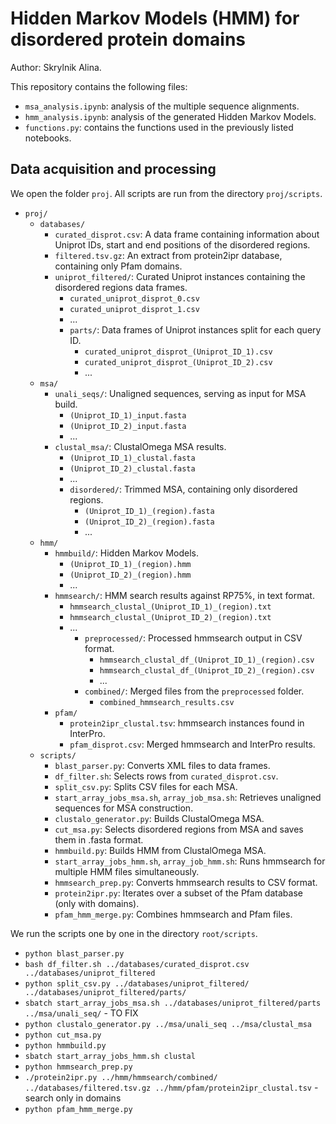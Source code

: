 # Hidden Markov Models (HMM) for disordered protein domains

Author: Skrylnik Alina.

This repository contains the following files: 

- `msa_analysis.ipynb`: analysis of the multiple sequence alignments.
- `hmm_analysis.ipynb`: analysis of the generated Hidden Markov Models.
- `functions.py`: contains the functions used in the previously listed notebooks.

## Data acquisition and processing

We open the folder `proj`. All scripts are run from the directory `proj/scripts`.

- `proj/`
  - `databases/`
    - `curated_disprot.csv`: A data frame containing information about Uniprot IDs, start and end positions of the disordered regions.
    - `filtered.tsv.gz`: An extract from protein2ipr database, containing only Pfam domains.
    - `uniprot_filtered/`: Curated Uniprot instances containing the disordered regions data frames.
      - `curated_uniprot_disprot_0.csv`
      - `curated_uniprot_disprot_1.csv`
      - ...
      - `parts/`: Data frames of Uniprot instances split for each query ID.
         - `curated_uniprot_disprot_(Uniprot_ID_1).csv`
         - `curated_uniprot_disprot_(Uniprot_ID_2).csv`
         - ...
  - `msa/`
    - `unali_seqs/`: Unaligned sequences, serving as input for MSA build.
      - `(Uniprot_ID_1)_input.fasta`
      - `(Uniprot_ID_2)_input.fasta`
      - ...
    - `clustal_msa/`: ClustalOmega MSA results.
      - `(Uniprot_ID_1)_clustal.fasta`
      - `(Uniprot_ID_2)_clustal.fasta`
      - ...
      - `disordered/`: Trimmed MSA, containing only disordered regions.
         - `(Uniprot_ID_1)_(region).fasta`
         - `(Uniprot_ID_2)_(region).fasta`
         - ...
  - `hmm/`
    - `hmmbuild/`: Hidden Markov Models.
      - `(Uniprot_ID_1)_(region).hmm`
      - `(Uniprot_ID_2)_(region).hmm`
      - ...
    - `hmmsearch/`: HMM search results against RP75%, in text format.
      - `hmmsearch_clustal_(Uniprot_ID_1)_(region).txt`
      - `hmmsearch_clustal_(Uniprot_ID_2)_(region).txt`
      - ...
         - `preprocessed/`: Processed hmmsearch output in CSV format.
            - `hmmsearch_clustal_df_(Uniprot_ID_1)_(region).csv`
            - `hmmsearch_clustal_df_(Uniprot_ID_2)_(region).csv`
            - ...
         - `combined/`: Merged files from the `preprocessed` folder.
            - `combined_hmmsearch_results.csv`
    - `pfam/`
      - `protein2ipr_clustal.tsv`: hmmsearch instances found in InterPro.
      - `pfam_disprot.csv`: Merged hmmsearch and InterPro results.
  - `scripts/`
    - `blast_parser.py`: Converts XML files to data frames.
    - `df_filter.sh`: Selects rows from `curated_disprot.csv`.
    - `split_csv.py`: Splits CSV files for each MSA.
    - `start_array_jobs_msa.sh`, `array_job_msa.sh`: Retrieves unaligned sequences for MSA construction.
    - `clustalo_generator.py`: Builds ClustalOmega MSA.
    - `cut_msa.py`: Selects disordered regions from MSA and saves them in .fasta format.
    - `hmmbuild.py`: Builds HMM from ClustalOmega MSA.
    - `start_array_jobs_hmm.sh`, `array_job_hmm.sh`: Runs hmmsearch for multiple HMM files simultaneously.
    - `hmmsearch_prep.py`: Converts hmmsearch results to CSV format.
    - `protein2ipr.py`: Iterates over a subset of the Pfam database (only with domains).
    - `pfam_hmm_merge.py`: Combines hmmsearch and Pfam files.

We run the scripts one by one in the directory `root/scripts`.

- `python blast_parser.py`
- `bash df_filter.sh ../databases/curated_disprot.csv ../databases/uniprot_filtered`
- `python split_csv.py ../databases/uniprot_filtered/ ../databases/uniprot_filtered/parts/`
- `sbatch start_array_jobs_msa.sh ../databases/uniprot_filtered/parts ../msa/unali_seq/` - TO FIX
- `python clustalo_generator.py ../msa/unali_seq ../msa/clustal_msa`
- `python cut_msa.py`
- `python hmmbuild.py`
- `sbatch start_array_jobs_hmm.sh clustal`
- `python hmmsearch_prep.py`
- `./protein2ipr.py ../hmm/hmmsearch/combined/ ../databases/filtered.tsv.gz ../hmm/pfam/protein2ipr_clustal.tsv` - search only in domains
- `python pfam_hmm_merge.py`

